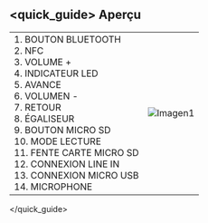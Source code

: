 ﻿## <quick_guide> Aperçu

|  |  |
|:-------|:-------|
|1.	BOUTON BLUETOOTH <br> 2.	NFC <br> 3.	VOLUME + <br> 4. INDICATEUR LED 	<br> 5.	AVANCE <br> 6.	VOLUMEN - <br> 7. RETOUR	 <br> 8.	ÉGALISEUR <br> 9.	BOUTON MICRO SD <br> 10. MODE LECTURE <br> 11.	FENTE CARTE MICRO SD <br> 12. CONNEXION LINE IN <br> 13. CONNEXION MICRO USB <br> 14. MICROPHONE |![Imagen1](http://static.energysistem.com/images/manuals/39420/546a3e3f8fe3e.jpg)|
</quick_guide>
